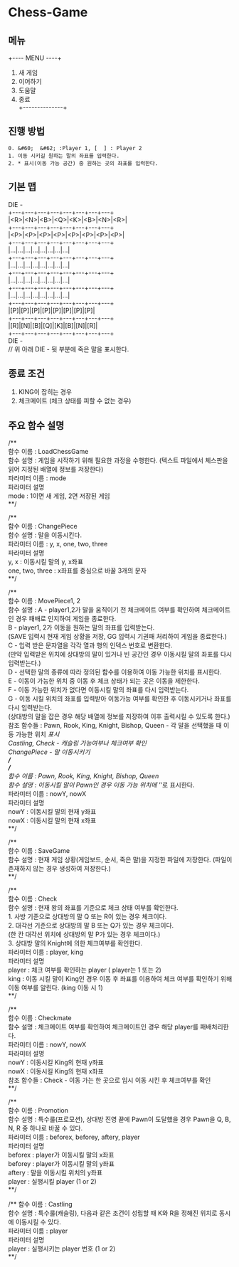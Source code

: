# Chess-Game  
## 메뉴  
+---- MENU ----+  
   1. 새 게임  
   2. 이어하기  
   3. 도움말  
   4. 종료  
+--------------+  
  
## 진행 방법  
    0. &#60;  &#62; :Player 1, [  ] : Player 2  
    1. 이동 시키길 원하는 말의 좌표를 입력한다.  
    2. * 표시(이동 가능 공간) 중 원하는 곳의 좌표를 입력한다.  
## 기본 맵  
DIE -  
+---+---+---+---+---+---+---+---+  
|&#60;R&#62;|&#60;N&#62;|&#60;B&#62;|&#60;Q&#62;|&#60;K&#62;|&#60;B&#62;|&#60;N&#62;|&#60;R&#62;|  
+---+---+---+---+---+---+---+---+  
|&#60;P&#62;|&#60;P&#62;|&#60;P&#62;|&#60;P&#62;|&#60;P&#62;|&#60;P&#62;|&#60;P&#62;|&#60;P&#62;|  
+---+---+---+---+---+---+---+---+  
|...|...|...|...|...|...|...|...|  
+---+---+---+---+---+---+---+---+  
|...|...|...|...|...|...|...|...|  
+---+---+---+---+---+---+---+---+  
|...|...|...|...|...|...|...|...|  
+---+---+---+---+---+---+---+---+  
|...|...|...|...|...|...|...|...|  
+---+---+---+---+---+---+---+---+  
|[P]|[P]|[P]|[P]|[P]|[P]|[P]|[P]|  
+---+---+---+---+---+---+---+---+  
|[R]|[N]|[B]|[Q]|[K]|[B]|[N]|[R]|  
+---+---+---+---+---+---+---+---+  
DIE -  
// 위 아래 DIE - 뒷 부분에 죽은 말을 표시한다.  
## 종료 조건  
 1. KING이 잡히는 경우  
 2. 체크메이트 (체크 상태를 피할 수 없는 경우)  
  ## 주요 함수 설명  
 /**  
    함수 이름 : LoadChessGame  
    함수 설명 : 게임을 시작하기 위해 필요한 과정을 수행한다. (텍스트 파일에서 체스판을 읽어 지정된 배열에 정보를 저장한다)  
    파라미터 이름 : mode  
    파라미터 설명  
        mode : 1이면 새 게임, 2면 저장된 게임  
**/  
  
/**  
    함수 이름 : ChangePiece  
    함수 설명 : 말을 이동시킨다.  
    파라미터 이름 : y, x, one, two, three  
    파라미터 설명  
        y, x : 이동시킬 말의 y, x좌표  
        one, two, three : x좌표를 중심으로 바꿀 3개의 문자  
**/  
  
/**  
    함수 이름 : MovePiece1, 2  
    함수 설명 : A - player1,2가 말을 움직이기 전 체크메이트 여부를 확인하여 체크메이트인 경우 패배로 인지하여 게임을 종료한다.  
               B - player1, 2가 이동을 원하는 말의 좌표를 입력받는다.  
                  (SAVE 입력시 현재 게임 상황을 저장, GG 입력시 기권패 처리하여 게임을 종료한다.)  
               C - 입력 받은 문자열을 각각 열과 행의 인덱스 번호로 변환한다.  
                  (만약 입력받은 위치에 상대방의 말이 있거나 빈 공간인 경우 이동시킬 말의 좌표를 다시 입력받는다.)  
               D - 선택한 말의 종류에 따라 정의된 함수를 이용하여 이동 가능한 위치를 표시한다.  
               E - 이동이 가능한 위치 중 이동 후 체크 상태가 되는 곳은 이동을 제한한다.  
               F - 이동 가능한 위치가 없다면 이동시킬 말의 좌표를 다시 입력받는다.  
               G - 이동 시킬 위치의 좌표를 입력받아 이동가능 여부를 확인한 후 이동시키거나 좌표를 다시 입력받는다.  
                  (상대방의 말을 잡은 경우 해당 배열에 정보를 저장하여 이후 출력시킬 수 있도록 한다.)  
    참조 함수들 : Pawn, Rook, King, Knight, Bishop, Queen - 각 말을 선택했을 때 이동 가능한 위치 *표시   
                 Castling, Check - 캐슬링 가능여부나 체크여부 확인  
                 ChangePiece - 말 이동시키기  
**/  
/**  
    함수 이름 : Pawn, Rook, King, Knight, Bishop, Queen  
    함수 설명 : 이동시킬 말이 Pawn인 경우 이동 가능 위치에 '*'로 표시한다.  
    파라미터 이름 : nowY, nowX  
    파라미터 설명  
        nowY : 이동시킬 말의 현재 y좌표  
        nowX : 이동시킬 말의 현재 x좌표  
**/  
  
/**  
    함수 이름 : SaveGame  
    함수 설명 : 현재 게임 상황(게임보드, 순서, 죽은 말)을 지정한 파일에 저장한다. (파일이 존재하지 않는 경우 생성하여 저장한다.)  
**/  
  
/**  
    함수 이름 : Check  
    함수 설명 : 현재 왕의 좌표를 기준으로 체크 상태 여부를 확인한다.  
               1. 사방 기준으로 상대방의 말 Q 또는 R이 있는 경우 체크이다.  
               2. 대각선 기준으로 상대방의 말 B 또는 Q가 있는 경우 체크이다.  
                  (한 칸 대각선 위치에 상대방의 말 P가 있는 경우 체크이다.)  
               3. 상대방 말의 Knight에 의한 체크여부를 확인한다.  
    파라미터 이름 : player, king  
    파라미터 설명  
        player : 체크 여부를 확인하는 player ( player는 1 또는 2)   
        king : 이동 시킬 말이 King인 경우 이동 후 좌표를 이용하여 체크 여부를 확인하기 위해 이동 여부를 알린다. (king 이동 시 1)  
**/  
  
/**  
    함수 이름 : Checkmate  
    함수 설명 : 체크메이트 여부를 확인하여 체크메이트인 경우 해당 player를 패배처리한다.  
    파라미터 이름 : nowY, nowX  
    파라미터 설명  
        nowY : 이동시킬 King의 현재 y좌표  
        nowX : 이동시킬 King의 현재 x좌표  
    참조 함수들 : Check - 이동 가는 한 곳으로 임시 이동 시킨 후 체크여부를 확인  
**/  
  
/**  
    함수 이름 : Promotion  
    함수 설명 : 특수룰(프로모션), 상대방 진영 끝에 Pawn이 도달했을 경우 Pawn을  Q, B, N, R 중 하나로 바꿀 수 있다.  
    파라미터 이름 : beforex, beforey, aftery, player  
    파라미터 설명  
        beforex : player가 이동시킬 말의 x좌표  
        beforey : player가 이동시킬 말의 y좌표  
        aftery : 말을 이동시킬 위치의 y좌표  
        player : 실행시킬 player (1 or 2)  
**/  
  
/**
    함수 이름 : Castling  
    함수 설명 : 특수룰(캐슬링), 다음과 같은 조건이 성립할 때 K와 R을 정해진 위치로 동시에 이동시킬 수 있다.  
    파라미터 이름 : player  
    파라미터 설명  
        player : 실행시키는 player 번호 (1 or 2)  
**/  

